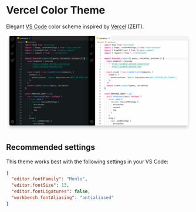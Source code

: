 # Vercel Color Theme

Elegant [VS Code](https://code.visualstudio.com/) color scheme inspired by [Vercel](https://vercel.com/) (ZEIT).

![Color theme preview](./preview.png)

## Recommended settings

This theme works best with the following settings in your VS Code:

```json
{
  "editor.fontFamily": "Menlo",
  "editor.fontSize": 13,
  "editor.fontLigatures": false,
  "workbench.fontAliasing": "antialiased"
}
```
